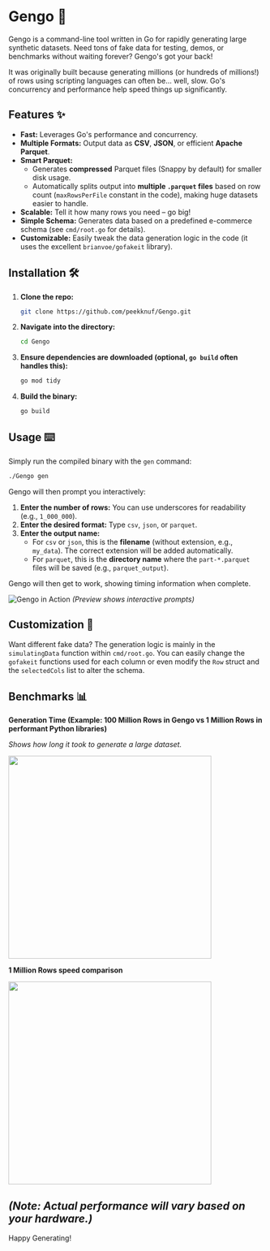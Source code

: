 # Gengo 🚀

Gengo is a command-line tool written in Go for rapidly generating large synthetic datasets. Need tons of fake data for testing, demos, or benchmarks without waiting forever? Gengo's got your back!

It was originally built because generating millions (or hundreds of millions!) of rows using scripting languages can often be... well, slow. Go's concurrency and performance help speed things up significantly.

## Features ✨

* **Fast:** Leverages Go's performance and concurrency.
* **Multiple Formats:** Output data as **CSV**, **JSON**, or efficient **Apache Parquet**.
* **Smart Parquet:**
  * Generates **compressed** Parquet files (Snappy by default) for smaller disk usage.
  * Automatically splits output into **multiple `.parquet` files** based on row count (`maxRowsPerFile` constant in the code), making huge datasets easier to handle.
* **Scalable:** Tell it how many rows you need – go big!
* **Simple Schema:** Generates data based on a predefined e-commerce schema (see `cmd/root.go` for details).
* **Customizable:** Easily tweak the data generation logic in the code (it uses the excellent `brianvoe/gofakeit` library).

## Installation 🛠️

1. **Clone the repo:**

    ```bash
    git clone https://github.com/peekknuf/Gengo.git
    ```

2. **Navigate into the directory:**

    ```bash
    cd Gengo
    ```

3. **Ensure dependencies are downloaded (optional, `go build` often handles this):**

    ```bash
    go mod tidy
    ```

4. **Build the binary:**

    ```bash
    go build
    ```

## Usage ⌨️

Simply run the compiled binary with the `gen` command:

```bash
./Gengo gen
```

Gengo will then prompt you interactively:

1. **Enter the number of rows:** You can use underscores for readability (e.g., `1_000_000`).
2. **Enter the desired format:** Type `csv`, `json`, or `parquet`.
3. **Enter the output name:**
    * For `csv` or `json`, this is the **filename** (without extension, e.g., `my_data`). The correct extension will be added automatically.
    * For `parquet`, this is the **directory name** where the `part-*.parquet` files will be saved (e.g., `parquet_output`).

Gengo will then get to work, showing timing information when complete.

![Gengo in Action](rec.gif)
*(Preview shows interactive prompts)*

## Customization 🎨

Want different fake data? The generation logic is mainly in the `simulatingData` function within `cmd/root.go`. You can easily change the `gofakeit` functions used for each column or even modify the `Row` struct and the `selectedCols` list to alter the schema.

## Benchmarks 📊

**Generation Time (Example: 100 Million Rows in Gengo vs 1 Million Rows in performant Python libraries)**

*Shows how long it took to generate a large dataset.*

[<img src="output_100m.png" width="400" height="auto">](output_100m.png)

**1 Million Rows speed comparison**

[<img src="output_comparison.png" width="400" height="auto">](output_comparison.png)

*(Note: Actual performance will vary based on your hardware.)*
---

Happy Generating!
